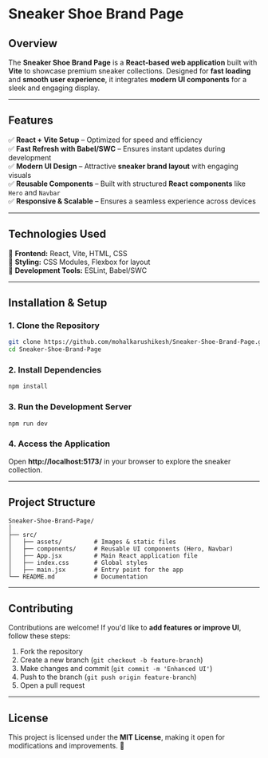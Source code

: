 # **Sneaker Shoe Brand Page**  

## **Overview**  
The **Sneaker Shoe Brand Page** is a **React-based web application** built with **Vite** to showcase premium sneaker collections. Designed for **fast loading** and **smooth user experience**, it integrates **modern UI components** for a sleek and engaging display.

---

## **Features**  
✅ **React + Vite Setup** – Optimized for speed and efficiency  
✅ **Fast Refresh with Babel/SWC** – Ensures instant updates during development  
✅ **Modern UI Design** – Attractive **sneaker brand layout** with engaging visuals  
✅ **Reusable Components** – Built with structured **React components** like `Hero` and `Navbar`  
✅ **Responsive & Scalable** – Ensures a seamless experience across devices  

---

## **Technologies Used**  
🔹 **Frontend:** React, Vite, HTML, CSS  
🔹 **Styling:** CSS Modules, Flexbox for layout  
🔹 **Development Tools:** ESLint, Babel/SWC  

---

## **Installation & Setup**  

### **1. Clone the Repository**  
```sh
git clone https://github.com/mohalkarushikesh/Sneaker-Shoe-Brand-Page.git
cd Sneaker-Shoe-Brand-Page
```

### **2. Install Dependencies**  
```sh
npm install
```

### **3. Run the Development Server**  
```sh
npm run dev
```

### **4. Access the Application**  
Open **http://localhost:5173/** in your browser to explore the sneaker collection.

---

## **Project Structure**  
```
Sneaker-Shoe-Brand-Page/
│
├── src/
│   ├── assets/         # Images & static files
│   ├── components/     # Reusable UI components (Hero, Navbar)
│   ├── App.jsx         # Main React application file
│   ├── index.css       # Global styles
│   ├── main.jsx        # Entry point for the app
└── README.md           # Documentation
```

---

## **Contributing**  
Contributions are welcome! If you'd like to **add features or improve UI**, follow these steps:  
1. Fork the repository  
2. Create a new branch (`git checkout -b feature-branch`)  
3. Make changes and commit (`git commit -m 'Enhanced UI'`)  
4. Push to the branch (`git push origin feature-branch`)  
5. Open a pull request  

---

## **License**  
This project is licensed under the **MIT License**, making it open for modifications and improvements. 🚀  

